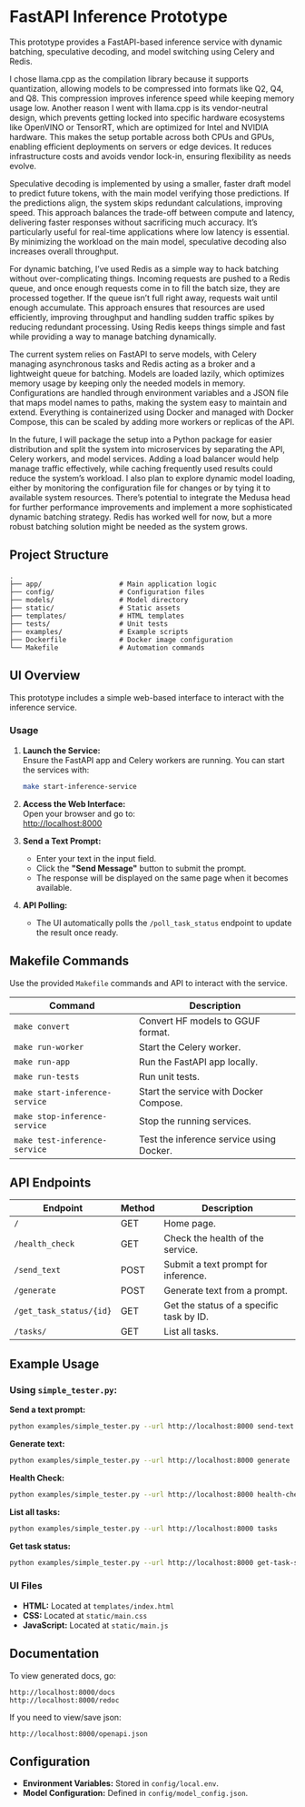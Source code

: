 
# FastAPI Inference Prototype

This prototype provides a FastAPI-based inference service with dynamic batching, speculative decoding, 
and model switching using Celery and Redis.

I chose llama.cpp as the compilation library because it supports quantization, allowing models to be compressed into formats like Q2, Q4, and Q8. This compression improves inference speed while keeping memory usage low. Another reason I went with llama.cpp is its vendor-neutral design, which prevents getting locked into specific hardware ecosystems like OpenVINO or TensorRT, which are optimized for Intel and NVIDIA hardware. This makes the setup portable across both CPUs and GPUs, enabling efficient deployments on servers or edge devices. It reduces infrastructure costs and avoids vendor lock-in, ensuring flexibility as needs evolve.

Speculative decoding is implemented by using a smaller, faster draft model to predict future tokens, with the main model verifying those predictions. If the predictions align, the system skips redundant calculations, improving speed. This approach balances the trade-off between compute and latency, delivering faster responses without sacrificing much accuracy. It’s particularly useful for real-time applications where low latency is essential. By minimizing the workload on the main model, speculative decoding also increases overall throughput.

For dynamic batching, I’ve used Redis as a simple way to hack batching without over-complicating things. Incoming requests are pushed to a Redis queue, and once enough requests come in to fill the batch size, they are processed together. If the queue isn’t full right away, requests wait until enough accumulate. This approach ensures that resources are used efficiently, improving throughput and handling sudden traffic spikes by reducing redundant processing. Using Redis keeps things simple and fast while providing a way to manage batching dynamically.

The current system relies on FastAPI to serve models, with Celery managing asynchronous tasks and Redis acting as a broker and a lightweight queue for batching. Models are loaded lazily, which optimizes memory usage by keeping only the needed models in memory. Configurations are handled through environment variables and a JSON file that maps model names to paths, making the system easy to maintain and extend. Everything is containerized using Docker and managed with Docker Compose, this can be scaled by adding more workers or replicas of the API.

In the future, I will package the setup into a Python package for easier distribution and split the system into microservices by separating the API, Celery workers, and model services. Adding a load balancer would help manage traffic effectively, while caching frequently used results could reduce the system’s workload. I also plan to explore dynamic model loading, either by monitoring the configuration file for changes or by tying it to available system resources. There’s potential to integrate the Medusa head for further performance improvements and implement a more sophisticated dynamic batching strategy. Redis has worked well for now, but a more robust batching solution might be needed as the system grows.


## Project Structure

```
.
├── app/                   # Main application logic
├── config/                # Configuration files
├── models/                # Model directory
├── static/                # Static assets
├── templates/             # HTML templates
├── tests/                 # Unit tests
├── examples/              # Example scripts
├── Dockerfile             # Docker image configuration
└── Makefile               # Automation commands
```

## UI Overview

This prototype includes a simple web-based interface to interact with the inference service.

### Usage

1. **Launch the Service:**  
   Ensure the FastAPI app and Celery workers are running. You can start the services with:

   ```bash
   make start-inference-service
   ```

2. **Access the Web Interface:**  
   Open your browser and go to:  
   [http://localhost:8000](http://localhost:8000)

3. **Send a Text Prompt:**  
   - Enter your text in the input field.
   - Click the **"Send Message"** button to submit the prompt.
   - The response will be displayed on the same page when it becomes available.

4. **API Polling:**  
   - The UI automatically polls the `/poll_task_status` endpoint to update the result once ready.

## Makefile Commands

Use the provided ```Makefile``` commands and API to interact with the service.

| Command                        | Description                                  |
|--------------------------------|----------------------------------------------|
| `make convert`                 | Convert HF models to GGUF format.            |
| `make run-worker`              | Start the Celery worker.                     |
| `make run-app`                 | Run the FastAPI app locally.                 |
| `make run-tests`               | Run unit tests.                              |
| `make start-inference-service` | Start the service with Docker Compose.       |
| `make stop-inference-service`  | Stop the running services.                   |
| `make test-inference-service`  | Test the inference service using Docker.     |

## API Endpoints

| Endpoint                | Method | Description                                |
|-------------------------|--------|--------------------------------------------|
| `/`                     | GET    | Home page.                                 |
| `/health_check`         | GET    | Check the health of the service.           |
| `/send_text`            | POST   | Submit a text prompt for inference.        |
| `/generate`             | POST   | Generate text from a prompt.               |
| `/get_task_status/{id}` | GET    | Get the status of a specific task by ID.   |
| `/tasks/`               | GET    | List all tasks.                            |



## Example Usage

### Using `simple_tester.py`:

**Send a text prompt:**
```bash
python examples/simple_tester.py --url http://localhost:8000 send-text     --prompt "Hello, how are you?" --model-name vicuna_q2
```

**Generate text:**
```bash
python examples/simple_tester.py --url http://localhost:8000 generate     --prompt "Hello, how are you?" --model-name vicuna_q2
```

**Health Check:**
```bash
python examples/simple_tester.py --url http://localhost:8000 health-check
```

**List all tasks:**
```bash
python examples/simple_tester.py --url http://localhost:8000 tasks
```

**Get task status:**
```bash
python examples/simple_tester.py --url http://localhost:8000 get-task-status     --task-id <TASK_ID>
```



### UI Files

- **HTML:** Located at `templates/index.html`
- **CSS:** Located at `static/main.css`
- **JavaScript:** Located at `static/main.js`

## Documentation

To view generated docs, go:

```
http://localhost:8000/docs
http://localhost:8000/redoc

```

If you need to view/save json:

```
http://localhost:8000/openapi.json
```

## Configuration

- **Environment Variables:** Stored in `config/local.env`.
- **Model Configuration:** Defined in `config/model_config.json`.